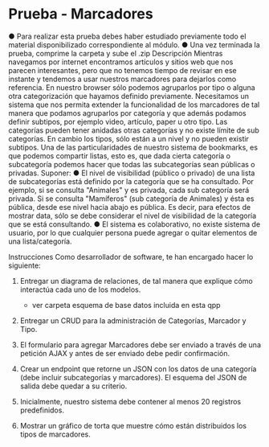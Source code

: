 # Prueba - Marcadores

● Para realizar esta prueba debes haber estudiado previamente todo el material
disponibilizado correspondiente al módulo.
● Una vez terminada la prueba, comprime la carpeta y sube el .zip
Descripción
Mientras navegamos por internet encontramos artículos y sitios web que nos parecen
interesantes, pero que no tenemos tiempo de revisar en ese instante y tendemos a usar
nuestros marcadores para dejarlos como referencia.
En nuestro browser sólo podemos agruparlos por tipo o alguna otra categorización que
hayamos definido previamente.
Necesitamos un sistema que nos permita extender la funcionalidad de los marcadores de
tal manera que podamos agruparlos por categoría y que además podamos definir subtipos,
por ejemplo video, artículo, paper u otro tipo. Las categorías pueden tener anidadas otras
categorías y no existe límite de sub categorías. En cambio los tipos, sólo están a un nivel y
no pueden existir subtipos.
Una de las particularidades de nuestro sistema de bookmarks, es que podemos compartir
listas, esto es, que dada cierta categoría o subcategoría podemos hacer que todas las
subcategorías sean públicas o privadas.
Suponer:
● El nivel de visibilidad (público o privado) de una lista de subcategorías está definido
por la categoría que se ha consultado. Por ejemplo, si se consulta "Animales" y es
privada, cada sub categoría será privada. Si se consulta "Mamíferos" (sub categoría
de Animales) y ésta es pública, desde ese nivel hacia abajo es pública. Es decir, para
efectos de mostrar data, sólo se debe considerar el nivel de visibilidad de la
categoría que se está consultando.
● El sistema es colaborativo, no existe sistema de usuario, por lo que cualquier
persona puede agregar o quitar elementos de una lista/categoría.

Instrucciones
Como desarrollador de software, te han encargado hacer lo siguiente:

1. Entregar un diagrama de relaciones, de tal manera que explique cómo interactúa
   cada uno de los modelos.

   - ver carpeta esquema de base datos incluida en esta qpp
   
2. Entregar un CRUD para la administración de Categorías, Marcador y Tipo.
3. El formulario para agregar Marcadores debe ser enviado a través de una petición
   AJAX y antes de ser enviado debe pedir confirmación.
4. Crear un endpoint que retorne un JSON con los datos de una categoría (debe incluir
   subcategorías y marcadores). El esquema del JSON de salida debe quedar a su
   criterio.
5. Inicialmente, nuestro sistema debe contener al menos 20 registros predefinidos.
6. Mostrar un gráfico de torta que muestre cómo están distribuidos los tipos de
   marcadores.
